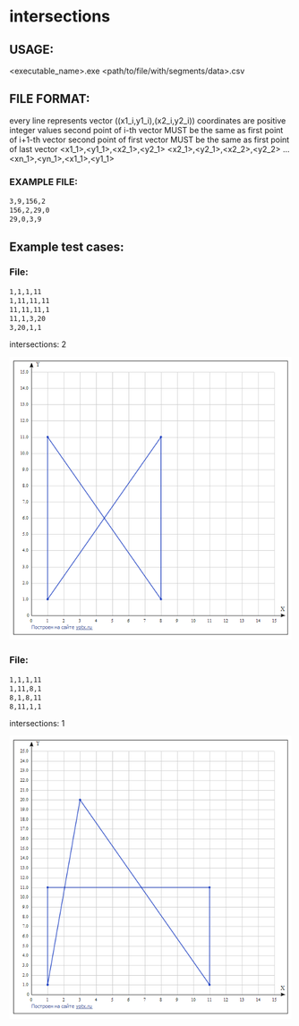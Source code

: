 # intersections

## USAGE:

<executable_name>.exe <path/to/file/with/segments/data>.csv

## FILE FORMAT:

every line represents vector ((x1_i,y1_i),(x2_i,y2_i))
coordinates are positive integer values
second point of  i-th   vector MUST be the same as first point of  i+1-th  vector
second point of  first  vector MUST be the same as first point of  last    vector
    <x1_1>,<y1_1>,<x2_1>,<y2_1>
    <x2_1>,<y2_1>,<x2_2>,<y2_2>
    ...
    <xn_1>,<yn_1>,<x1_1>,<y1_1>

### EXAMPLE FILE:
    3,9,156,2
    156,2,29,0
    29,0,3,9


## Example test cases:

### File:

    1,1,1,11
    1,11,11,11
    11,11,11,1
    11,1,3,20
    3,20,1,1

intersections: 2

![alt text](https://github.com/6uoMycop/intersections/raw/master/graph1.png)


### File:

    1,1,1,11
    1,11,8,1
    8,1,8,11
    8,11,1,1

intersections: 1

![alt text](https://github.com/6uoMycop/intersections/raw/master/graph2.png)
